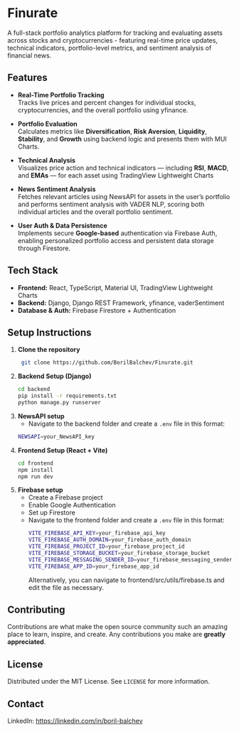 # Finurate
A full-stack portfolio analytics platform for tracking and evaluating assets across stocks and cryptocurrencies - featuring 
real-time price updates, technical indicators, portfolio-level metrics, and sentiment analysis of financial news.

## Features
- **Real-Time Portfolio Tracking**  
  Tracks live prices and percent changes for individual stocks, cryptocurrencies, and the overall portfolio using yfinance.

- **Portfolio Evaluation**  
  Calculates metrics like **Diversification**, **Risk Aversion**, **Liquidity**, **Stability**, and **Growth** using backend logic and presents them with MUI Charts.

- **Technical Analysis**  
  Visualizes price action and technical indicators — including **RSI**, **MACD**, and **EMAs** — for each asset using TradingView Lightweight Charts

- **News Sentiment Analysis**  
  Fetches relevant articles using NewsAPI for assets in the user’s portfolio and performs sentiment analysis with VADER NLP, scoring both individual articles and the overall portfolio sentiment.

- **User Auth & Data Persistence**  
  Implements secure **Google-based** authentication via Firebase Auth, enabling personalized portfolio access and persistent data storage through Firestore.

## Tech Stack

- **Frontend:** React, TypeScript, Material UI, TradingView Lightweight Charts  
- **Backend:** Django, Django REST Framework, yfinance, vaderSentiment  
- **Database & Auth:** Firebase Firestore + Authentication


## Setup Instructions
1. **Clone the repository**
   ```bash
    git clone https://github.com/BorilBalchev/Finurate.git
2. **Backend Setup (Django)**
   ```bash
   cd backend
   pip install -r requirements.txt
   python manage.py runserver
   ```
3. **NewsAPI setup**
   - Navigate to the backend folder and create a `.env` file in this format:
   ```bash
   NEWSAPI=your_NewsAPI_key
   ```
4. **Frontend Setup (React + Vite)**
   ```bash
   cd frontend
   npm install
   npm run dev
   ```
5. **Firebase setup**
   - Create a Firebase project
   - Enable Google Authentication
   - Set up Firestore
   - Navigate to the frontend folder and create a `.env` file in this format:
     ```bash
     VITE_FIREBASE_API_KEY=your_firebase_api_key
     VITE_FIREBASE_AUTH_DOMAIN=your_firebase_auth_domain
     VITE_FIREBASE_PROJECT_ID=your_firebase_project_id
     VITE_FIREBASE_STORAGE_BUCKET=your_firebase_storage_bucket
     VITE_FIREBASE_MESSAGING_SENDER_ID=your_firebase_messaging_sender_id
     VITE_FIREBASE_APP_ID=your_firebase_app_id
     ```
     Alternatively, you can navigate to frontend/src/utils/firebase.ts and edit the file as necessary.

## Contributing
Contributions are what make the open source community such an amazing place to learn, inspire, and create. Any contributions you make are **greatly appreciated**.

## License
Distributed under the MIT License. See `LICENSE` for more information.

## Contact
LinkedIn: https://linkedin.com/in/boril-balchev
